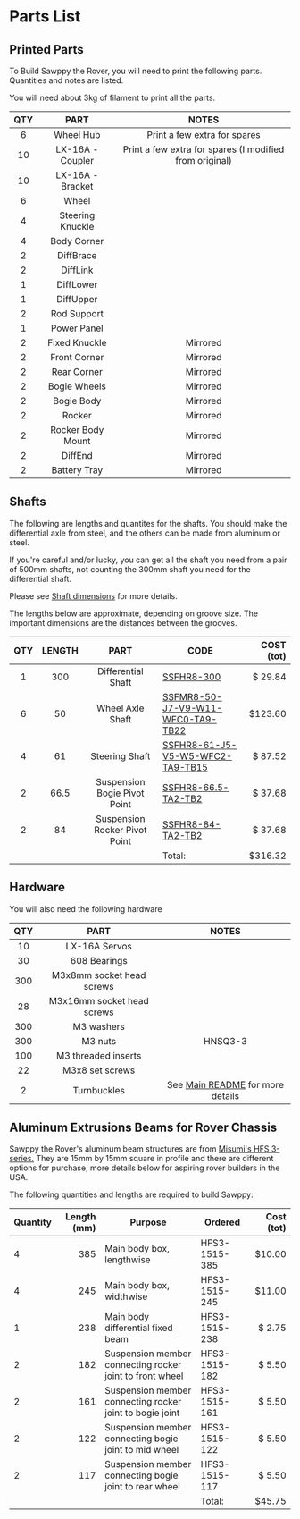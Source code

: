 # Parts List

## Printed Parts

To Build Sawppy the Rover, you will need to print the following parts. Quantities and notes are listed.

You will need about 3kg of filament to print all the parts.

| QTY | PART | NOTES |
|:---:|:----:|:-----:|
| 6 | Wheel Hub | Print a few extra for spares |
| 10 | LX-16A - Coupler | Print a few extra for spares (I modified from original)|
| 10 | LX-16A - Bracket | |
| 6 | Wheel | |
| 4 | Steering Knuckle | |
| 4 | Body Corner | |
| 2 | DiffBrace | |
| 2 | DiffLink | |
| 1 | DiffLower | |
| 1 | DiffUpper | |
| 2 | Rod Support | |
| 1 | Power Panel | |
| 2 | Fixed Knuckle | Mirrored |
| 2 | Front Corner | Mirrored |
| 2 | Rear Corner | Mirrored |
| 2 | Bogie Wheels | Mirrored |
| 2 | Bogie Body | Mirrored |
| 2 | Rocker | Mirrored |
| 2 | Rocker Body Mount | Mirrored |
| 2 | DiffEnd | Mirrored |
| 2 | Battery Tray | Mirrored |

## Shafts

The following are lengths and quantites for the shafts. You should make the differential axle from steel, and the others can be made from aluminum or steel.

If you're careful and/or lucky, you can get all the shaft you need from a pair of 500mm shafts, not counting the 300mm shaft you need for the differential shaft.

Please see [Shaft dimensions](Shaft8mm.md) for more details.

The lengths below are approximate, depending on groove size. The important dimensions are the distances between the grooves.

| QTY | LENGTH | PART | CODE | COST (tot) |
|:---:|:----:|:-----:| --- | ---: |
| 1 | 300 | Differential Shaft | [SSFHR8-300](./Shaft8mm.md#8mm-metal-shafts) | $ 29.84 |
| 6 | 50 | Wheel Axle Shaft | [SSFMR8-50-J7-V9-W11-WFC0-TA9-TB22](./Shaft8mm.md#wheel-axle-drive-shaft) | $123.60 |
| 4 | 61 | Steering Shaft | [SSFHR8-61-J5-V5-W5-WFC2-TA9-TB15](./Shaft8mm.md#steering-shaft) | $ 87.52 |
| 2 | 66.5 | Suspension Bogie Pivot Point | [SSFHR8-66.5-TA2-TB2](./Shaft8mm.md#bogie-pivot-shaft) | $ 37.68 |
| 2 | 84 | Suspension Rocker Pivot Point | [SSFHR8-84-TA2-TB2](./Shaft8mm.md#rocker-pivot-shaft) | $ 37.68|
| | | | Total: | $316.32 |

## Hardware

You will also need the following hardware

| QTY | PART | NOTES |
|:---:|:----:|:-----:|
| 10 | LX-16A Servos | |
| 30 | 608 Bearings | |
| 300 | M3x8mm socket head screws | |
|  28 | M3x16mm socket head screws | |
| 300 | M3 washers | |
| 300 | M3 nuts | HNSQ3-3 |
| 100 | M3 threaded inserts | |
| 22 | M3x8 set screws | |
| 2 | Turnbuckles | See [Main README](README.md) for more details |

## Aluminum Extrusions Beams for Rover Chassis

Sawppy the Rover's aluminum beam structures are from [Misumi's HFS 3-series.](https://us.misumi-ec.com/vona2/detail/110300465870/) They are 15mm by 15mm square in profile and there are different options for purchase, more details below for aspiring rover builders in the USA.

The following quantities and lengths are required to build Sawppy:

Quantity | Length (mm) | Purpose | Ordered | Cost (tot)
--- | ---: | --- | --- | ---:
4 | 385 | Main body box, lengthwise | HFS3-1515-385 | $10.00
4 | 245 | Main body box, widthwise | HFS3-1515-245 | $11.00
1 | 238 | Main body differential fixed beam | HFS3-1515-238 | $ 2.75
2 | 182 | Suspension member connecting rocker joint to front wheel | HFS3-1515-182 | $ 5.50
2 | 161 | Suspension member connecting rocker joint to bogie joint | HFS3-1515-161 | $ 5.50
2 | 122 | Suspension member connecting bogie joint to mid wheel | HFS3-1515-122 | $ 5.50
2 | 117 | Suspension member connecting bogie joint to rear wheel | HFS3-1515-117 | $ 5.50
 | | | | Total: | $45.75
